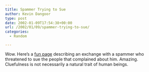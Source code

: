 ```yaml
---
title: Spammer Trying to Sue
author: Kevin Dangoor
type: post
date: 2002-01-09T17:54:38+00:00
url: /2002/01/09/spammer-trying-to-sue/
categories:
  - Random

---
```

Wow. Here&#8217;s a [fun page][1] describing an exchange with a spammer who threatened to sue the people that complained about him. Amazing. Cluefulness is not necessarily a natural trait of human beings.

 [1]: http://petemoss.com/spamflames/ShifmanIsAMoronSpammer.html